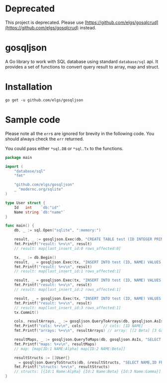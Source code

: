 # Deprecated

This project is deprecated. Please use [https://github.com/elgs/gosqlcrud](https://github.com/elgs/gosqlcrud) instead.

# gosqljson

A Go library to work with SQL database using standard `database/sql` api. It provides a set of functions to convert query result to array, map and struct.

# Installation

`go get -u github.com/elgs/gosqljson`

# Sample code

Please note all the `err`s are ignored for brevity in the following code. You should always check the `err` returned.

You could pass either `*sql.DB` or `*sql.Tx` to the functions.

```go
package main

import (
	"database/sql"
	"fmt"

	"github.com/elgs/gosqljson"
	_ "modernc.org/sqlite"
)

type User struct {
	Id   int    `db:"id"`
	Name string `db:"name"`
}

func main() {
	db, _ := sql.Open("sqlite", ":memory:")

	result, _ := gosqljson.Exec(db, "CREATE TABLE test (ID INTEGER PRIMARY KEY, NAME TEXT)")
	fmt.Printf("result: %+v\n", result)
	// result: map[last_insert_id:0 rows_affected:0]

	tx, _ := db.Begin()
	result, _ = gosqljson.Exec(tx, "INSERT INTO test (ID, NAME) VALUES (?, ?)", 1, "Alpha")
	fmt.Printf("result: %+v\n", result)
	// result: map[last_insert_id:1 rows_affected:1]

	result, _ = gosqljson.Exec(tx, "INSERT INTO test (ID, NAME) VALUES (?, ?)", 2, "Beta")
	fmt.Printf("result: %+v\n", result)
	// result: map[last_insert_id:2 rows_affected:1]

	result, _ = gosqljson.Exec(tx, "INSERT INTO test (ID, NAME) VALUES (?, ?)", 3, "Gamma")
	fmt.Printf("result: %+v\n", result)
	// result: map[last_insert_id:3 rows_affected:1]
	tx.Commit()

	cols, resultArrays, _ := gosqljson.QueryToArrays(db, gosqljson.AsIs, "SELECT * FROM test WHERE ID > ?", 1)
	fmt.Printf("cols: %+v\n", cols)         // cols: [ID NAME]
	fmt.Printf("arrays: %+v\n", resultArrays) // array: [[2 Beta] [3 Gamma]]

	resultMaps, _ := gosqljson.QueryToMaps(db, gosqljson.AsIs, "SELECT * FROM test WHERE ID < ?", 3)
	fmt.Printf("maps: %+v\n", resultMaps)
	// map: [map[ID:1 NAME:Alpha] map[ID:2 NAME:Beta]]

	resultStructs := []User{}
	_ = gosqljson.QueryToStructs(db, &resultStructs, "SELECT NAME,ID FROM test WHERE ID > ?", 0)
	fmt.Printf("structs: %+v\n", resultStructs)
	// structs: [{Id:1 Name:Alpha} {Id:2 Name:Beta} {Id:3 Name:Gamma}]
}
```
